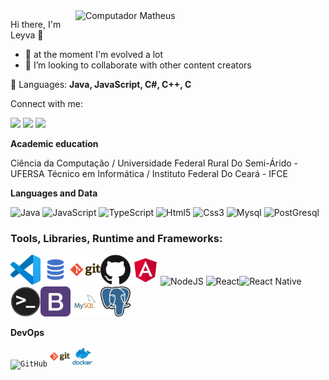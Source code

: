 <img src="https://raw.githubusercontent.com/MicaelliMedeiros/micaellimedeiros/master/image/computer-illustration.png" min-width="400px" max-width="400px" width="400px" align="right" alt="Computador Matheus">


<p align="left"> 
     Hi there, I'm Leyva 👋

  - 🌱 at the moment I'm evolved a lot
  - 👯 I’m looking to collaborate with other content creators

</p>

<p align="left">
  🦄 Languages: <strong>Java, JavaScript, C#, C++, C</strong>
</p>

<p align="left">
  Connect with me:
</p>

<p align="left">
  <a href="Leyvino:leyvinobezerra.develop@gmail.com.br" alt="Gmail" target="_blank">
  <img src="https://img.shields.io/badge/-Gmail-FF0000?style=flat-square&labelColor=FF0000&logo=gmail&logoColor=white&link=Matheusp-2014@Outlook.com.br" style="max-width:100%;"/></a>

  <a href="https://www.linkedin.com/in/leyvino-bezerra-3970a889/" alt="Linkedin" target="_blank">
  <img src="https://img.shields.io/badge/-Linkedin-0e76a8?style=flat-square&logo=Linkedin&logoColor=white&link=https://www.linkedin.com/inhttps://www.linkedin.com/in/leyvino-bezerra-3970a889/" style="max-width:100%;" /></a>

  <a href="https://web.whatsapp.com/send?phone=5588988573727" alt="WhatsApp" target="_blank">
  <img src="https://img.shields.io/badge/-WhatsApp-25d366?style=flat-square&labelColor=25d366&logo=whatsapp&logoColor=white&link=https://web.whatsapp.com/send?phone=5547984384086/" style="max-width:100%;"></a>

</p>  

 **Academic education**
 
 Ciência da Computação  /  Universidade Federal Rural Do Semi-Árido - UFERSA 
 Técnico em Informática /  Instituto Federal Do Ceará - IFCE 

**Languages and Data**

<img height="56" src="https://cdn.iconscout.com/icon/free/png-512/java-43-569305.png" alt="Java"/> <img height="48" src="https://cdn.iconscout.com/icon/free/png-512/javascript-23-1174949.png" alt="JavaScript"/> <img height="48" src="https://cdn.iconscout.com/icon/free/png-512/typescript-1174965.png" alt="TypeScript"/> <img height="48" src="https://cdn.iconscout.com/icon/free/png-512/html-5-1-1175208.png" alt="Html5"/> <img height="48" src="https://cdn.iconscout.com/icon/free/png-512/css3-11-1175239.png" alt="Css3"/> <img height="48" src="https://cdn.iconscout.com/icon/free/png-512/mysql-4-226026.png" alt="Mysql"/> <img height="48" src="https://cdn.iconscout.com/icon/free/png-512/postgresql-5-569524.png" alt="PostGresql"/> 


### Tools, Libraries, Runtime and Frameworks:

<img height="48" src="https://raw.githubusercontent.com/github/explore/80688e429a7d4ef2fca1e82350fe8e3517d3494d/topics/angular/angular.png" alt="Angular"/><img height="48" src="https://cdn.iconscout.com/icon/free/png-512/node-js-1174925.png" alt="NodeJS"/> <img height="56" src="https://cdn.iconscout.com/icon/free/png-512/logo-1889531-1597591.png" alt="React"/><img height="48" src="https://cdn.iconscout.com/icon/free/png-512/react-3-1175109.png" alt="React Native"/> <img align="left" alt="Visual Studio Code" width="48" src="https://raw.githubusercontent.com/github/explore/80688e429a7d4ef2fca1e82350fe8e3517d3494d/topics/visual-studio-code/visual-studio-code.png" /><img align="left" alt="SQL" width="48" src="https://raw.githubusercontent.com/github/explore/80688e429a7d4ef2fca1e82350fe8e3517d3494d/topics/sql/sql.png" /><img align="left" alt="Git" width="48" src="https://raw.githubusercontent.com/github/explore/80688e429a7d4ef2fca1e82350fe8e3517d3494d/topics/git/git.png" /><img align="left" alt="GitHub" width="48" src="https://raw.githubusercontent.com/github/explore/78df643247d429f6cc873026c0622819ad797942/topics/github/github.png" /><img align="left" alt="Terminal" width="48" src="https://raw.githubusercontent.com/github/explore/80688e429a7d4ef2fca1e82350fe8e3517d3494d/topics/terminal/terminal.png" /><img height="48" src="https://raw.githubusercontent.com/github/explore/80688e429a7d4ef2fca1e82350fe8e3517d3494d/topics/bootstrap/bootstrap.png" alt="Bootstrap"/><img height="48" src="https://raw.githubusercontent.com/github/explore/80688e429a7d4ef2fca1e82350fe8e3517d3494d/topics/mysql/mysql.png" alt="MySQL"/><img height="48" src="https://raw.githubusercontent.com/github/explore/80688e429a7d4ef2fca1e82350fe8e3517d3494d/topics/postgresql/postgresql.png" alt="PostegreSQL"/>



**DevOps**

<code><img height="32" src="https://cdn3.iconfinder.com/data/icons/inficons/512/github.png" alt="GitHub"/></code>
<code><img height="32" src="https://raw.githubusercontent.com/github/explore/80688e429a7d4ef2fca1e82350fe8e3517d3494d/topics/git/git.png" alt="Git"/></code>
<code><img height="32" src="https://raw.githubusercontent.com/github/explore/80688e429a7d4ef2fca1e82350fe8e3517d3494d/topics/docker/docker.png" alt="Docker"/></code>
